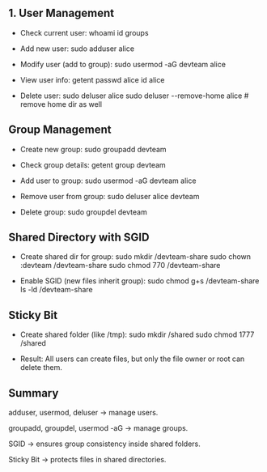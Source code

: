 ## 1. User Management
- Check current user:
whoami
id
groups


- Add new user:
sudo adduser alice

- Modify user (add to group):
sudo usermod -aG devteam alice

- View user info:
getent passwd alice
id alice

- Delete user:
sudo deluser alice
sudo deluser --remove-home alice   # remove home dir as well

## Group Management
- Create new group:
sudo groupadd devteam

- Check group details:
getent group devteam

- Add user to group:
sudo usermod -aG devteam alice

- Remove user from group:
sudo deluser alice devteam

- Delete group:
sudo groupdel devteam

## Shared Directory with SGID
- Create shared dir for group:
sudo mkdir /devteam-share
sudo chown :devteam /devteam-share
sudo chmod 770 /devteam-share

- Enable SGID (new files inherit group):
sudo chmod g+s /devteam-share
ls -ld /devteam-share

## Sticky Bit
- Create shared folder (like /tmp):
sudo mkdir /shared
sudo chmod 1777 /shared

- Result:
All users can create files, but only the file owner or root can delete them.

## Summary
adduser, usermod, deluser → manage users.

groupadd, groupdel, usermod -aG → manage groups.

SGID → ensures group consistency inside shared folders.

Sticky Bit → protects files in shared directories.
